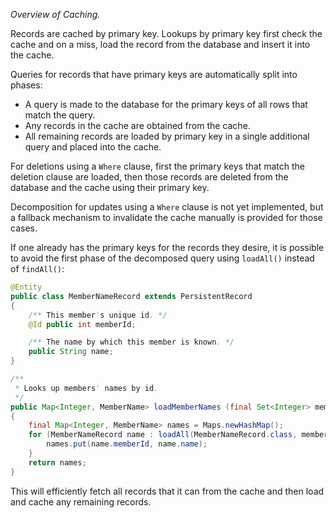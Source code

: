 _Overview of Caching._

Records are cached by primary key. Lookups by primary key first check the cache and on a miss, load
the record from the database and insert it into the cache.

Queries for records that have primary keys are automatically split into phases:

  * A query is made to the database for the primary keys of all rows that match the query.
  * Any records in the cache are obtained from the cache.
  * All remaining records are loaded by primary key in a single additional query and placed into
    the cache.

For deletions using a `Where` clause, first the primary keys that match the deletion clause are
loaded, then those records are deleted from the database and the cache using their primary key.

Decomposition for updates using a `Where` clause is not yet implemented, but a fallback mechanism
to invalidate the cache manually is provided for those cases.

If one already has the primary keys for the records they desire, it is possible to avoid the first
phase of the decomposed query using `loadAll()` instead of `findAll()`:

```java
@Entity
public class MemberNameRecord extends PersistentRecord
{
    /** This member's unique id. */
    @Id public int memberId;

    /** The name by which this member is known. */
    public String name;
}

/**
 * Looks up members' names by id.
 */
public Map<Integer, MemberName> loadMemberNames (final Set<Integer> memberIds)
{
    final Map<Integer, MemberName> names = Maps.newHashMap();
    for (MemberNameRecord name : loadAll(MemberNameRecord.class, memberIds)) {
        names.put(name.memberId, name.name);
    }
    return names;
}
```

This will efficiently fetch all records that it can from the cache and then load and cache any
remaining records.
